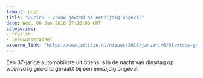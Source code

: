 ```yaml
---
layout: post
title: "Zurich - Vrouw gewond na eenzijdig ongeval"
date: Wed, 06 Jan 2016 07:16:00 GMT
categories: 
- fryslan 
- leeuwarderadeel 
externe_link: "https://www.politie.nl/nieuws/2016/januari/6/01-vrouw-gewond-na-eenzijdig-ongeval.html"
---
```


Een 37-jarige automobiliste uit Stiens is in de nacht van dinsdag op woensdag gewond geraakt bij een eenzijdig ongeval.
